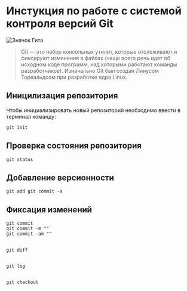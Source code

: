 # **Инстукция по работе с системой контроля версий Git**
![Значок Гита](https://media.tproger.ru/uploads/2020/12/git_guide_for_beginners-cover-icon-original.png)
>Git — это набор консольных утилит, которые отслеживают и фиксируют изменения в файлах (чаще всего речь идет об исходном коде программ, над которыми работают команды разработчиков). Изначально Git был создан Линусом Торвальдсом при разработке ядра Linux.
## Иницилизация репозитория

Чтобы инициализировать новый репозиторий необходимо ввести в терминал команду:
    
    git init

## Проверка состояния репозитория

    git status

## Добавление версионности

    git add git commit -a

## Фиксация изменений

    git commit 
    git commit -m ""
    git commit -am ""
## 

    git diff

## 

    git log

##

    git checkout 